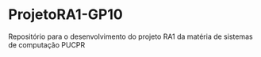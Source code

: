 # ProjetoRA1-GP10
Repositório para o desenvolvimento do projeto RA1 da matéria de sistemas de computação PUCPR

